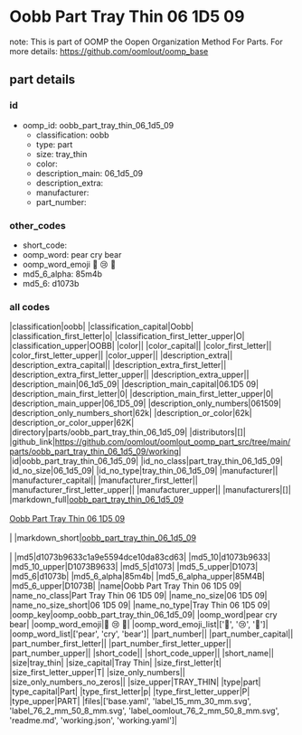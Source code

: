 # Oobb Part Tray Thin 06 1D5 09  

note: This is part of OOMP the Oopen Organization Method For Parts. For more details: https://github.com/oomlout/oomp_base

##  part details





### id
* oomp_id: oobb_part_tray_thin_06_1d5_09
  * classification: oobb
  * type: part
  * size: tray_thin
  * color: 
  * description_main: 06_1d5_09
  * description_extra: 
  * manufacturer: 
  * part_number: 

### other_codes
* short_code: 
* oomp_word: pear cry bear
* oomp_word_emoji :pear: :cry: :bear:
* md5_6_alpha: 85m4b
* md5_6: d1073b

### all codes 
|classification|oobb|
|classification_capital|Oobb|
|classification_first_letter|o|
|classification_first_letter_upper|O|
|classification_upper|OOBB|
|color||
|color_capital||
|color_first_letter||
|color_first_letter_upper||
|color_upper||
|description_extra||
|description_extra_capital||
|description_extra_first_letter||
|description_extra_first_letter_upper||
|description_extra_upper||
|description_main|06_1d5_09|
|description_main_capital|06.1D5 09|
|description_main_first_letter|0|
|description_main_first_letter_upper|0|
|description_main_upper|06_1D5_09|
|description_only_numbers|061509|
|description_only_numbers_short|62k|
|description_or_color|62k|
|description_or_color_upper|62K|
|directory|parts/oobb_part_tray_thin_06_1d5_09|
|distributors|[]|
|github_link|https://github.com/oomlout/oomlout_oomp_part_src/tree/main/parts/oobb_part_tray_thin_06_1d5_09/working|
|id|oobb_part_tray_thin_06_1d5_09|
|id_no_class|part_tray_thin_06_1d5_09|
|id_no_size|06_1d5_09|
|id_no_type|tray_thin_06_1d5_09|
|manufacturer||
|manufacturer_capital||
|manufacturer_first_letter||
|manufacturer_first_letter_upper||
|manufacturer_upper||
|manufacturers|[]|
|markdown_full|[oobb_part_tray_thin_06_1d5_09](https://github.com/oomlout/oomlout_oomp_part_src/tree/main/parts/oobb_part_tray_thin_06_1d5_09/working)<br>[](https://github.com/oomlout/oomlout_oomp_part_src/tree/main/parts/oobb_part_tray_thin_06_1d5_09/working)<br>[Oobb Part Tray Thin 06 1D5 09](https://github.com/oomlout/oomlout_oomp_part_src/tree/main/parts/oobb_part_tray_thin_06_1d5_09/working)<br><br>|
|markdown_short|[oobb_part_tray_thin_06_1d5_09](https://github.com/oomlout/oomlout_oomp_part_src/tree/main/parts/oobb_part_tray_thin_06_1d5_09/working)<br><br>|
|md5|d1073b9633c1a9e5594dce10da83cd63|
|md5_10|d1073b9633|
|md5_10_upper|D1073B9633|
|md5_5|d1073|
|md5_5_upper|D1073|
|md5_6|d1073b|
|md5_6_alpha|85m4b|
|md5_6_alpha_upper|85M4B|
|md5_6_upper|D1073B|
|name|Oobb Part Tray Thin 06 1D5 09|
|name_no_class|Part Tray Thin 06 1D5 09|
|name_no_size|06 1D5 09|
|name_no_size_short|06 1D5 09|
|name_no_type|Tray Thin 06 1D5 09|
|oomp_key|oomp_oobb_part_tray_thin_06_1d5_09|
|oomp_word|pear cry bear|
|oomp_word_emoji|:pear: :cry: :bear:|
|oomp_word_emoji_list|[':pear:', ':cry:', ':bear:']|
|oomp_word_list|['pear', 'cry', 'bear']|
|part_number||
|part_number_capital||
|part_number_first_letter||
|part_number_first_letter_upper||
|part_number_upper||
|short_code||
|short_code_upper||
|short_name||
|size|tray_thin|
|size_capital|Tray Thin|
|size_first_letter|t|
|size_first_letter_upper|T|
|size_only_numbers||
|size_only_numbers_no_zeros||
|size_upper|TRAY_THIN|
|type|part|
|type_capital|Part|
|type_first_letter|p|
|type_first_letter_upper|P|
|type_upper|PART|
|files|['base.yaml', 'label_15_mm_30_mm.svg', 'label_76_2_mm_50_8_mm.svg', 'label_oomlout_76_2_mm_50_8_mm.svg', 'readme.md', 'working.json', 'working.yaml']|
